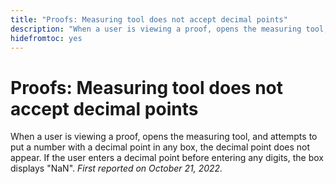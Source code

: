 ```yaml
---
title: "Proofs: Measuring tool does not accept decimal points"
description: "When a user is viewing a proof, opens the measuring tool, and attempts to put a number with a decimal point in any box, the decimal point does not appear. If the user enters a decimal point before entering any digits, the box displays NaN."
hidefromtoc: yes
---
```


# Proofs: Measuring tool does not accept decimal points

<!--This article is on the WF and WFP TOC-->

When a user is viewing a proof, opens the measuring tool, and attempts to put a number with a decimal point in any box, the decimal point does not appear. If the user enters a decimal point before entering any digits, the box displays "NaN".
_First reported on October 21, 2022._


